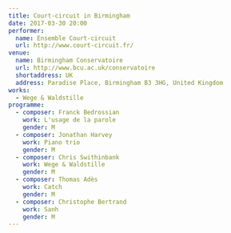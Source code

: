 ```yaml
---
title: Court-circuit in Birmingham
date: 2017-03-30 20:00
performer:
  name: Ensemble Court-circuit
  url: http://www.court-circuit.fr/
venue:
  name: Birmingham Conservatoire
  url: http://www.bcu.ac.uk/conservatoire
  shortaddress: UK
  address: Paradise Place, Birmingham B3 3HG, United Kingdom
works:
  - Wege & Waldstille
programme:
  - composer: Franck Bedrossian
    work: L'usage de la parole
    gender: M
  - composer: Jonathan Harvey
    work: Piano trio
    gender: M
  - composer: Chris Swithinbank
    work: Wege & Waldstille
    gender: M
  - composer: Thomas Adès
    work: Catch
    gender: M
  - composer: Christophe Bertrand
    work: Sanh
    gender: M
---
```

